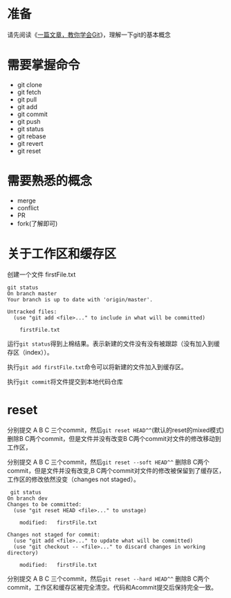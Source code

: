 
# 准备

请先阅读《[一篇文章，教你学会Git](https://www.jianshu.com/p/9685a56bdf7a)》，理解一下git的基本概念

# 需要掌握命令

- git clone
- git fetch
- git pull
- git add
- git commit
- git push
- git status
- git rebase
- git revert
- git reset


# 需要熟悉的概念

- merge
- conflict
- PR
- fork(了解即可)


# 关于工作区和缓存区

创建一个文件 firstFile.txt
```
git status
On branch master
Your branch is up to date with 'origin/master'.

Untracked files:
  (use "git add <file>..." to include in what will be committed)

    firstFile.txt
```

运行`git status`得到上棉结果。表示新建的文件没有没有被跟踪（没有加入到缓存区（index））。

执行`git add firstFile.txt`命令可以将新建的文件加入到缓存区。

执行`git commit`将文件提交到本地代码仓库

# reset

分别提交 A B C 三个commit，然后`git reset HEAD^^`(默认的reset的mixed模式)删除B C两个commit，但是文件并没有改变B C两个commit对文件的修改移动到工作区，


分别提交 A B C 三个commit，然后`git reset --soft HEAD^^` 删除B C两个commit，但是文件并没有改变,B C两个commit对文件的修改被保留到了缓存区，工作区的修改依然没变（changes not staged）。

```
 git status
On branch dev
Changes to be committed:
  (use "git reset HEAD <file>..." to unstage)

    modified:   firstFile.txt

Changes not staged for commit:
  (use "git add <file>..." to update what will be committed)
  (use "git checkout -- <file>..." to discard changes in working directory)

    modified:   firstFile.txt
```

分别提交 A B C 三个commit，然后`git reset --hard HEAD^^` 删除B C两个commit，工作区和缓存区被完全清空。代码和Acommit提交后保持完全一致。


